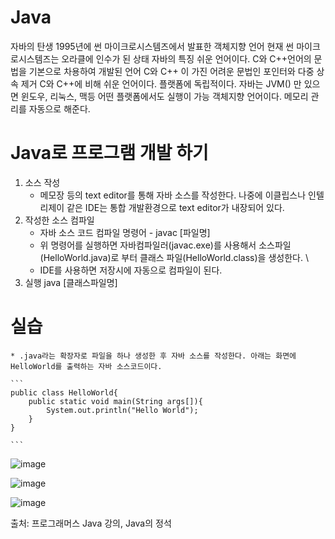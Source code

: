 # Java
자바의 탄생
1995년에 썬 마이크로시스템즈에서 발표한 객체지향 언어
현재 썬 마이크로시스템즈는 오라클에 인수가 된 상태
자바의 특징
쉬운 언어이다.
C와 C++언어의 문법을 기본으로 차용하여 개발된 언어
C와 C++ 이 가진 어려운 문법인 포인터와 다중 상속 제거
C와 C++에 비해 쉬운 언어이다.
플랫폼에 독립적이다.
자바는 JVM() 만 있으면 윈도우, 리눅스, 맥등 어떤 플랫폼에서도 실행이 가능
객체지향 언어이다.
메모리 관리를 자동으로 해준다.

# Java로 프로그램 개발 하기
1. 소스 작성
    * 메모장 등의 text editor를 통해 자바 소스를 작성한다. 나중에 이클립스나 인텔리제이 같은 IDE는 통합 개발환경으로 text editor가 내장되어 있다.
2. 작성한 소스 컴파일
    * 자바 소스 코드 컴파일 명령어 -  javac [파일명]
    * 위 명령어를 실행하면 자바컴파일러(javac.exe)를 사용해서 소스파일(HelloWorld.java)로 부터 클래스 파일(HelloWorld.class)을 생성한다. \
    * IDE를 사용하면 저장시에 자동으로 컴파일이 된다.
3. 실행
    java [클래스파일명]





# 실습 
    * .java라는 확장자로 파일을 하나 생성한 후 자바 소스를 작성한다. 아래는 화면에 HelloWorld를 출력하는 자바 소스코드이다.
    
    ```
    public class HelloWorld{
        public static void main(String args[]){
            System.out.println("Hello World");
        }
    }

    ```

 ![image](https://user-images.githubusercontent.com/76929823/153330545-491c134d-42db-4af4-baed-32eab5f703b2.png)

![image](https://user-images.githubusercontent.com/76929823/153330611-7260bb15-2b82-4f9b-ab2e-1af0ec193670.png)

![image](https://user-images.githubusercontent.com/76929823/153330640-a13925ce-fbdf-4b32-98a4-cbd0b11b59d4.png)

    


출처: 프로그래머스 Java 강의, Java의 정석
